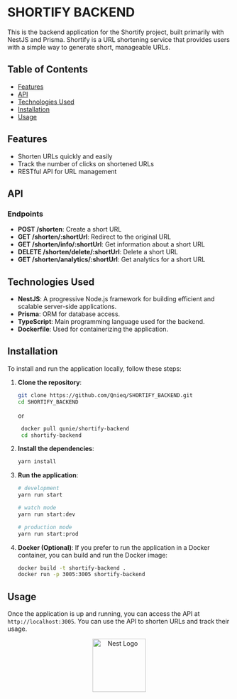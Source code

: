# SHORTIFY BACKEND

This is the backend application for the Shortify project, built primarily with NestJS and Prisma. Shortify is a URL shortening service that provides users with a simple way to generate short, manageable URLs.

## Table of Contents

- [Features](#features)
- [API](#api)
- [Technologies Used](#technologies-used)
- [Installation](#installation)
- [Usage](#usage)

## Features

- Shorten URLs quickly and easily
- Track the number of clicks on shortened URLs
- RESTful API for URL management

## API

### Endpoints

- **POST /shorten**: Create a short URL
- **GET /shorten/:shortUrl**: Redirect to the original URL
- **GET /shorten/info/:shortUrl**: Get information about a short URL
- **DELETE /shorten/delete/:shortUrl**: Delete a short URL
- **GET /shorten/analytics/:shortUrl**: Get analytics for a short URL

## Technologies Used

- **NestJS**: A progressive Node.js framework for building efficient and scalable server-side applications.
- **Prisma**: ORM for database access.
- **TypeScript**: Main programming language used for the backend.
- **Dockerfile**: Used for containerizing the application.

## Installation

To install and run the application locally, follow these steps:

1. **Clone the repository**:
    ```bash
    git clone https://github.com/Qnieq/SHORTIFY_BACKEND.git
    cd SHORTIFY_BACKEND
    ```
    or
   ```bash
    docker pull qunie/shortify-backend
    cd shortify-backend
    ```

3. **Install the dependencies**:
    ```bash
    yarn install
    ```

4. **Run the application**:
    ```bash
    # development
    yarn run start

    # watch mode
    yarn run start:dev

    # production mode
    yarn run start:prod
    ```

5. **Docker (Optional)**:
    If you prefer to run the application in a Docker container, you can build and run the Docker image:
    ```bash
    docker build -t shortify-backend .
    docker run -p 3005:3005 shortify-backend
    ```

## Usage

Once the application is up and running, you can access the API at `http://localhost:3005`. You can use the API to shorten URLs and track their usage.






<p align="center">
  <a href="http://nestjs.com/" target="blank"><img src="https://nestjs.com/img/logo-small.svg" width="120" alt="Nest Logo" /></a>
</p>


